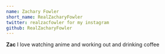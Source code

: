 ```yaml
---
name: Zachary Fowler
short_name: RealZacharyFowler
twitter: realzacfowler for my instagram
github: RealZacharyFowler
---
```


**Zac** I love watching anime and working out and drinking coffee
